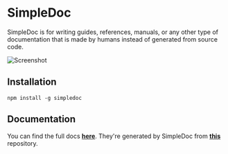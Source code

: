 # SimpleDoc

SimpleDoc is for writing guides, references, manuals, or any other type of documentation that is made by humans instead of generated from source code.

![Screenshot](http://i.imgur.com/g6pUUi5.png)

## Installation

    npm install -g simpledoc

## Documentation

You can find the full docs [**here**](https://simpledoc.herokuapp.com). They're generated by SimpleDoc from [**this**](https://github.com/claflamme/simpledocs) repository.
